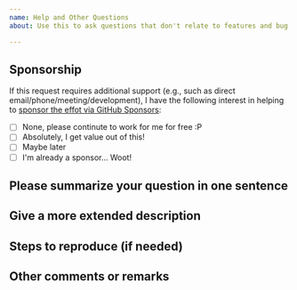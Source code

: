 ```yaml
---
name: Help and Other Questions
about: Use this to ask questions that don't relate to features and bug reports

---
```


## Sponsorship  
<!--
Open-Source is not free.  We need to eat too. ~wink!~  
-->

If this request requires additional support (e.g., such as direct email/phone/meeting/development), I have the following interest in helping to [sponsor the effot via GitHub Sponsors](https://github.com/sponsors/UpendoVentures):    

- [ ] None, please continute to work for me for free :P  
- [ ] Absolutely, I get value out of this!  
- [ ] Maybe later  
- [ ] I'm already a sponsor... Woot!  

## Please summarize your question in one sentence


## Give a more extended description


## Steps to reproduce (if needed)


## Other comments or remarks  
